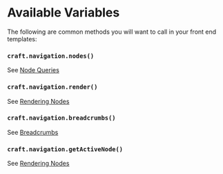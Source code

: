 # Available Variables

The following are common methods you will want to call in your front end templates:

### `craft.navigation.nodes()`

See [Node Queries](docs:getting-elements/node-queries)

### `craft.navigation.render()`

See [Rendering Nodes](docs:template-guide/rendering-nodes)

### `craft.navigation.breadcrumbs()`

See [Breadcrumbs](docs:template-guide/breadcrumbs)

### `craft.navigation.getActiveNode()`

See [Rendering Nodes](docs:template-guide/rendering-nodes)
